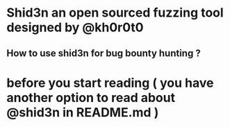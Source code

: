 # Shid3n an open sourced fuzzing tool designed by @kh0r0t0 



## How to use shid3n for bug bounty hunting ?
# before you start reading ( you have another option to read about @shid3n in README.md )
  
